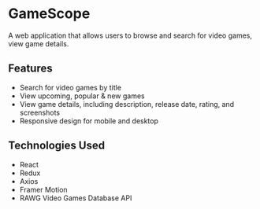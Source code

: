 # GameScope

A web application that allows users to browse and search for video games, view game details. 

## Features

- Search for video games by title
- View upcoming, popular & new games
- View game details, including description, release date, rating, and screenshots
- Responsive design for mobile and desktop

## Technologies Used

- React
- Redux
- Axios
- Framer Motion
- RAWG Video Games Database API
